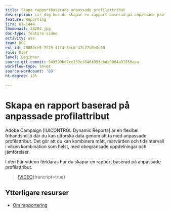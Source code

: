 ```yaml
---
title: Skapa rapportbaserade anpassade profilattribut
description: Lär dig hur du skapar en rapport baserad på anpassade profilattribut.
feature: Reporting
jira: KT-1444
thumbnail: 28204.jpg
doc-type: feature video
activity: use
team: DOC
exl-id: 28889ce5-7f25-41f4-8ecd-47c77b0e3c00
role: User
level: Beginner
source-git-commit: 943599bd7ce139ef846f093ebda9084a91550aca
workflow-type: tm+mt
source-wordcount: '89'
ht-degree: 13%

---
```


# Skapa en rapport baserad på anpassade profilattribut

Adobe Campaign [!UICONTROL Dynamic Reports] är en flexibel frihandsmiljö där du kan utforska data genom att ta med anpassade profilattribut. Det gör att du kan kombinera mått, mätvärden och tidsintervall i vilken kombination som helst, med obegränsade uppdelningar och jämförelser.

I den här videon förklaras hur du skapar en rapport baserad på anpassade profilattribut.

>[!VIDEO](https://video.tv.adobe.com/v/28204?learn=on){trancript=true}

## Ytterligare resurser

* [Om rapportering](https://experienceleague.adobe.com/docs/campaign-standard/using/reporting/about-reporting/about-dynamic-reports.html?lang=en)
